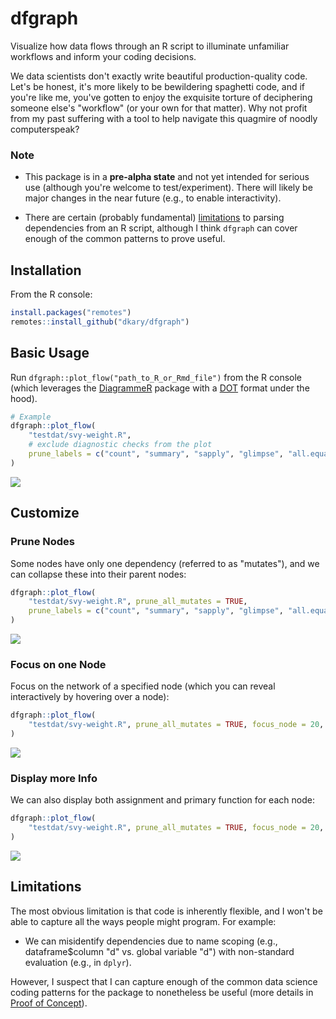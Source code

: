 
# dfgraph

Visualize how data flows through an R script to illuminate unfamiliar workflows and inform your coding decisions. 

We data scientists don't exactly write beautiful production-quality code. Let's be honest, it's more likely to be bewildering spaghetti code, and if you're like me, you've gotten to enjoy the exquisite torture of deciphering someone else's "workflow" (or your own for that matter). Why not profit from my past suffering with a tool to help navigate this quagmire of noodly computerspeak?

### Note 

- This package is in a **pre-alpha state** and not yet intended for serious use (although you're welcome to test/experiment). There will likely be major changes in the near future (e.g., to enable interactivity).

- There are certain (probably fundamental) [limitations](#limitations) to parsing dependencies from an R script, although I think `dfgraph` can cover enough of the common patterns to prove useful.

## Installation

From the R console:

```r
install.packages("remotes")
remotes::install_github("dkary/dfgraph")
```

## Basic Usage

Run `dfgraph::plot_flow("path_to_R_or_Rmd_file")` from the R console (which leverages the [DiagrammeR](https://github.com/rich-iannone/DiagrammeR) package with a   [DOT](https://en.wikipedia.org/wiki/DOT_(graph_description_language)) format under the hood).

```r
# Example
dfgraph::plot_flow(
    "testdat/svy-weight.R",
    # exclude diagnostic checks from the plot
    prune_labels = c("count", "summary", "sapply", "glimpse", "all.equal")
)
```

![](ref/img/assemble.svg)

## Customize

### Prune Nodes

Some nodes have only one dependency (referred to as "mutates"), and we can collapse these into their parent nodes:

```r
dfgraph::plot_flow(
    "testdat/svy-weight.R", prune_all_mutates = TRUE,
    prune_labels = c("count", "summary", "sapply", "glimpse", "all.equal")
)
```

![](ref/img/assemble-prune.svg)

### Focus on one Node

Focus on the network of a specified node (which you can reveal interactively by hovering over a node):

```r
dfgraph::plot_flow(
    "testdat/svy-weight.R", prune_all_mutates = TRUE, focus_node = 20, 
)
```

![](ref/img/assemble-focus.svg)

### Display more Info

We can also display both assignment and primary function for each node:

```r
dfgraph::plot_flow(
    "testdat/svy-weight.R", prune_all_mutates = TRUE, focus_node = 20, label_option = "both"
)
```

![](ref/img/assemble-both.svg)

## Limitations

The most obvious limitation is that code is inherently flexible, and I won't be able to capture all the ways people might program. For example:

- We can misidentify dependencies due to name scoping (e.g., dataframe$column "d" vs. global variable "d") with non-standard evaluation (e.g., in `dplyr`).

However, I suspect that I can capture enough of the common data science coding patterns for the package to nonetheless be useful (more details in [Proof of Concept](ref/POC.md)).
